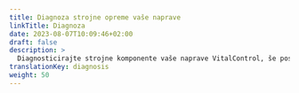 ```yaml
---
title: Diagnoza strojne opreme vaše naprave
linkTitle: Diagnoza
date: 2023-08-07T10:09:46+02:00
draft: false
description: >
  Diagnosticirajte strojne komponente vaše naprave VitalControl, še posebej vašega RFID skenerja.
translationKey: diagnosis
weight: 50
---
```

